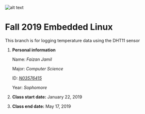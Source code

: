 ![alt text][logo]

[logo]: https://www.newpaltz.edu/media/identity/logos/newpaltzlogo.jpg "SUNY New Paltz Logo"
# Fall 2019 Embedded Linux

This branch is for logging temperature data using the DHT11 sensor

1. **Personal information**

   Name: *Faizan Jamil*
   
   Major: *Computer Science*
   
   ID: [*N03576415*](https://github.com/faizjamil)
   
   Year: *Sophomore*
   
2. **Class start date:** January 22, 2019
3. **Class end date:** May 17, 2019
